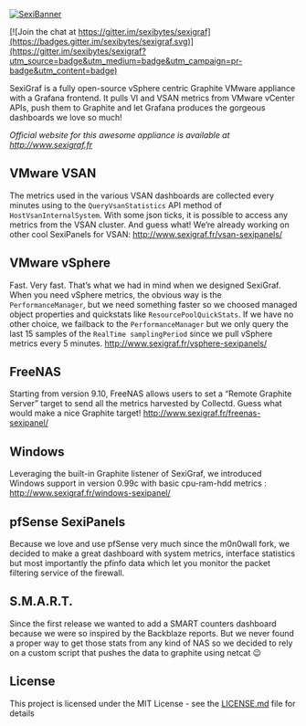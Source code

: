 [![SexiBanner](http://www.sexigraf.fr/wp-content/uploads/2017/07/SexiGrafBanner.png)](http://www.sexigraf.fr)

[![Join the chat at https://gitter.im/sexibytes/sexigraf](https://badges.gitter.im/sexibytes/sexigraf.svg)](https://gitter.im/sexibytes/sexigraf?utm_source=badge&utm_medium=badge&utm_campaign=pr-badge&utm_content=badge)

SexiGraf is a fully open-source vSphere centric Graphite VMware appliance with a Grafana frontend. It pulls VI and VSAN metrics from VMware vCenter APIs, push them to Graphite and let Grafana produces the gorgeous dashboards we love so much!

*Official website for this awesome appliance is available at http://www.sexigraf.fr*

## VMware VSAN

The metrics used in the various VSAN dashboards are collected every minutes using to the `QueryVsanStatistics` API method of `HostVsanInternalSystem`. With some json ticks, it is possible to access any metrics from the VSAN cluster. And guess what! We’re already working on other cool SexiPanels for VSAN: http://www.sexigraf.fr/vsan-sexipanels/

## VMware vSphere

Fast. Very fast. That’s what we had in mind when we designed SexiGraf. When you need vSphere metrics, the obvious way is the `PerformanceManager`, but we need something faster so we choosed managed object properties and quickstats like `ResourcePoolQuickStats`. If we have no other choice, we failback to the `PerformanceManager` but we only query the last 15 samples of the `RealTime samplingPeriod` since we pull vSphere metrics every 5 minutes. http://www.sexigraf.fr/vsphere-sexipanels/  

## FreeNAS

Starting from version 9.10, FreeNAS allows users to set a “Remote Graphite Server” target to send all the metrics harvested by Collectd. Guess what would make a nice Graphite target! http://www.sexigraf.fr/freenas-sexipanel/

## Windows

Leveraging the built-in Graphite listener of SexiGraf, we introduced Windows support in version 0.99c with basic cpu-ram-hdd metrics : http://www.sexigraf.fr/windows-sexipanel/

## pfSense SexiPanels

Because we love and use pfSense very much since the m0n0wall fork, we decided to make a great dashboard with system metrics, interface statistics but most importantly the pfinfo data which let you monitor the packet filtering service of the firewall.

## S.M.A.R.T.

Since the first release we wanted to add a SMART counters dashboard because we were so inspired by the Backblaze reports. But we never found a proper way to get those stats from any kind of NAS so we decided to rely on a custom script that pushes the data to graphite using netcat 😉

## License

This project is licensed under the MIT License - see the [LICENSE.md](LICENSE.md) file for details
